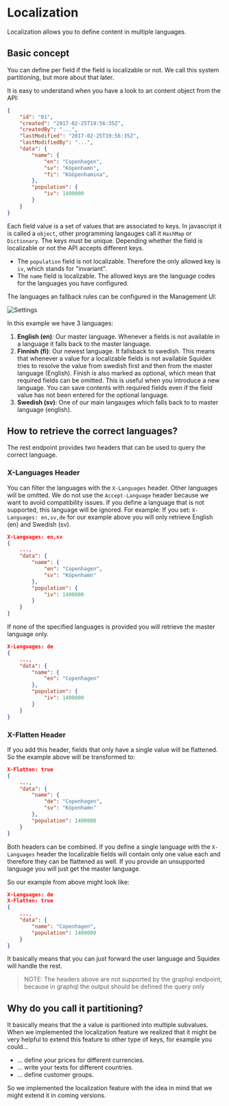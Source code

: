 # Localization

Localization allows you to define content in multiple languages.

## Basic concept

You can define per field if the field is localizable or not. We call this system partitioning, but more about that later.

It is easy to understand when you have a look to an content object from the API:

```json
{ 
    "id": "01",
    "created": "2017-02-25T19:56:35Z",
    "createdBy": "...",
    "lastModified": "2017-02-25T19:56:35Z",
    "lastModifiedBy": "...",
    "data": {
        "name": {
            "en": "Copenhagen",
            "sv": "Köpenhamn",
            "fi": "Kööpenhamina",
        },
        "population": {
            "iv": 1400000
        }
    }
}
```

Each field value is a set of values that are associated to keys. In javascript it is called a `object`, other programming langauges call it `HashMap` or `Dictionary`. The keys must be unique. Depending whether the field is localizable or not the API accepts different keys.

* The `population` field is not localizable. Therefore the only allowed key is `iv`, which stands for "invariant".
* The `name` field is localizable. The allowed keys are the language codes for the languages you have configured.

The languages an fallback rules can be configured in the Management UI:

![Settings](../images/04/01/settings.png "Settings")

In this example we have 3 languages:

1. **English (en)**: Our master language. Whenever a fields is not available in a language it falls back to the master language.
2. **Finnish (fi)**: Our newest language. It fallsback to swedish. This means that whenever a value for a localizable fields is not available Squidex tries to resolve the value from swedish first and then from the master language (English). Finish is also marked as optional, which mean that required fields can be omitted. This is useful when you introduce a new language. You can save contents with required fields even if the field value has not been entered for the optional language.
3. **Swedish (sv)**: One of our main langauges which falls back to to master language (english).

## How to retrieve the correct languages?

The rest endpoint provides two headers that can be used to query the correct language.

### X-Languages Header

You can filter the languages with the `X-Languages` header. Other languages will be omitted. We do not use the `Accept-Language` header because we want to avoid compatibility issues. If you define a language that is not supported, this language will be ignored. For example: If you set: `X-Languages: en,sv,de` for our example above you will only retrieve English (en) and Swedish (sv). 

```json
X-Languages: en,sv
{ 
    ...,
    "data": {
        "name": {
            "en": "Copenhagen",
            "sv": "Köpenhamn"
        },
        "population": {
            "iv": 1400000
        }
    }
}
```

If none of the specified languages is provided you will retrieve the master language only.

```json
X-Languages: de
{ 
    ...,
    "data": {
        "name": {
            "en": "Copenhagen"
        },
        "population": {
            "iv": 1400000
        }
    }
}
```

### X-Flatten Header

If you add this header, fields that only have a single value will be flattened. So the example above will be transformed to:

```json
X-Flatten: true
{ 
    ...,
    "data": {
        "name": {
            "de": "Copenhagen",
            "sv": "Köpenhamn"
        },
        "population": 1400000
    }
}
```

Both headers can be combined. If you define a single language with the `X-Languages` header the localizable fields will contain only one value each and therefore they can be flattened as well. If you provide an unsupported language you will just get the master language.

So our example from above might look like:

```json
X-Languages: de
X-Flatten: true
{ 
    ...,
    "data": {
        "name": "Copenhagen",
        "population": 1400000
    }
}
```

It basically means that you can just forward the user language and Squidex will handle the rest.

> NOTE: The headers above are not supported by the graphql endpoint, because in graphql the output should be defined the query only

## Why do you call it partitioning?

It basically means that the a value is paritioned into multiple subvalues. When we implemented the localization feature we realized that it might be very helpful to extend this feature to other type of keys, for example you could...

* ... define your prices for different currencies.
* ... write your texts for different countries.
* ... define customer groups.

So we implemented the localization feature with the idea in mind that we might extend it in coming versions.